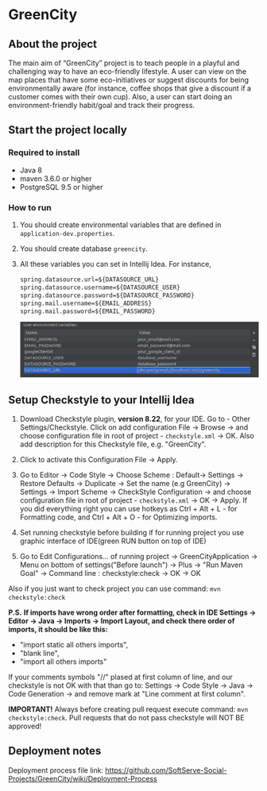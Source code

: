 # GreenCity

## About the project

The main aim of “GreenCity” project is to teach people in a playful and challenging way to have an eco-friendly lifestyle. A user can view on the map places that have some eco-initiatives or suggest discounts for being environmentally aware (for instance, coffee shops that give a discount if a customer comes with their own cup). Also, a user can start doing an environment-friendly habit/goal and track their progress.

## Start the project locally

### Required to install

* Java 8
* maven 3.6.0 or higher
* PostgreSQL 9.5 or higher

### How to run

1. You should create environmental variables that are defined in `application-dev.properties`.

2. You should create database `greencity`.

3. All these variables you can set in Intellij Idea. For instance,

   ```properties
   spring.datasource.url=${DATASOURCE_URL}
   spring.datasource.username=${DATASOURCE_USER}
   spring.datasource.password=${DATASOURCE_PASSWORD}
   spring.mail.username=${EMAIL_ADDRESS}
   spring.mail.password=${EMAIL_PASSWORD}
   ```

   ![env-vars](env-example.png)

## Setup Checkstyle to your Intellij Idea

1. Download Checkstyle plugin, **version 8.22**, for your IDE. Go to - Other Settings/Checkstyle. Click on add configuration File -> Browse -> and choose configuration file in root of project - `checkstyle.xml` -> OK. Also add description for this Checkstyle file, e.g. "GreenCity".

2. Click to activate this Configuration File -> Apply.

3. Go to Editor -> Code Style -> Choose Scheme : Default-> Settings -> Restore Defaults -> Duplicate -> Set the name (e.g GreenCity) -> Settings -> Import Scheme -> CheckStyle Configuration -> and choose configuration file in root of project - `checkstyle.xml` -> OK -> Apply. If you did everything right you can use hotkeys as Ctrl + Alt + L - for Formatting code, and Ctrl + Alt + O - for Optimizing imports.

4. Set running checkstyle before building if for running project you use graphic interface of IDE(green RUN button on top of IDE)

5. Go to Edit Configurations... of running project -> GreenCityApplication -> Menu on bottom of settings("Before launch") -> Plus -> "Run Maven Goal" -> Command line : checkstyle:check -> OK -> OK

Also if you just want to check project you can use command: `mvn checkstyle:check`

**P.S.** **If imports have wrong order after formatting, check in IDE Settings -> Editor -> Java -> Imports -> Import Layout, and check there order of imports, it should be like this:**

- "import static all others imports",
- "blank line",
- "import all others imports"

If your comments symbols "//" plased at first column of line, and our checkstyle is not OK with that than go to: Settings -> Code Style -> Java -> Code Generation -> and remove mark at "Line comment at first column".

**IMPORTANT!** Always before creating pull request execute command: `mvn checkstyle:check`. Pull requests that do not pass checkstyle will NOT BE approved!

## Deployment notes

Deployment process file link: https://github.com/SoftServe-Social-Projects/GreenCity/wiki/Deployment-Process

